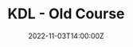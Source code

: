---
title: "KDL - Old Course"
layout: courselist
description: "Original KDL Course"
images: ['/img/kdl800x400.jpg']
date: 2022-11-03T14:00:00Z
label: "course"
authors: ["Ray Edwards"]
audio: ""
tags: []
videos: []
data: "210103"
withaudio: false
draft: false
---